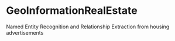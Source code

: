 # GeoInformationRealEstate
Named Entity Recognition and Relationship Extraction from housing advertisements
